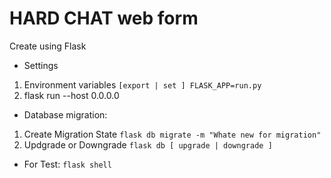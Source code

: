 # HARD CHAT web form
Create using Flask

- Settings
1. Environment variables 
``` [export | set ] FLASK_APP=run.py ```
2. flask run --host 0.0.0.0

- Database migration:
1. Create Migration State
``` flask db migrate -m "Whate new for migration" ```
2. Updgrade or Downgrade
``` flask db [ upgrade | downgrade ] ```

- For Test:
``` flask shell ```
